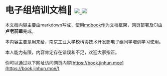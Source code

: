 <h1>
  电子组培训文档👻
  <a href="https://drone.jinhun.moe/MR-Addict/Doc-Share" target="_blank">
    <img src="https://drone.jinhun.moe/api/badges/MR-Addict/Doc-Share/status.svg" />
  </a>
  <img src="https://github.com/MR-Addict/Doc-Share/actions/workflows/docker.yml/badge.svg?branch=main"/>
</h1>

本文档内容主要由markdown写成，使用[mdbook](https://rust-lang.github.io/mdBook/)作为文档框架，网页部署及CI由**卢老前辈**完成。

本内容主要是用来给，南京工业大学校科协技术开发部电子组同学培训学习使用。

本人能力有限，内容肯定存在错误和不足，欢迎大家指正。

你可以通过以下网址访问网页内容[https://book.jinhun.moe](https://book.jinhun.moe/)
